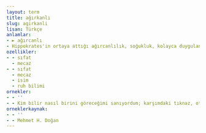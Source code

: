 ```yaml
---
layout: term
title: ağırkanlı
slug: agirkanli
lisan: Türkçe
anlamlar:
- ► ağırcanlı
- Hippokrates'in ortaya attığı ağırcanlılık, soğukluk, kolayca duygulanmayış gibi nitelikleri kendinde toplayan kişilik tipi
ozellikler:
- - sıfat
  - mecaz
- - sıfat
  - mecaz
  - isim
  - ruh bilimi
ornekler:
- - ''
- - Kim bilir nasıl birini göreceğimi sanıyordum; karşımdaki tıknaz, oturduğu yeri dolduran, ağırkanlı, ne düşündüğünü belli etmiyor hissini veren biriyle karşılaşınca şaşırdım.
orneklerkaynak:
- - ''
- - Mehmet H. Doğan
---
```

